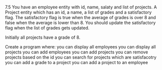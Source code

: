7.5 You have an employee entity with id, name, salaty and list of projects. A Project entity which has an id, a name, a list of grades and a satisfactory flag.
The satisfactory flag is true when the average of grades is over 8 and false when the average is lower than 8.
You should update the satisfactory flag when the list of grades gets updated.

Initially all projects have a grade of 8.

Create a program where:
    you can display all employees
    you can display all projects
    you can add employees
    you can add projects
    you can remove projects based on the id
    you can search for projects which are satisfacotry
    you can add a grade to a project
    you can add a project to an employee
